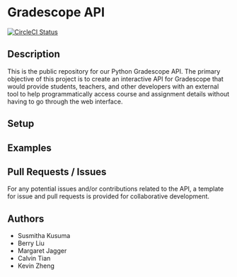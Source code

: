 # Gradescope API

[![CircleCI Status](https://dl.circleci.com/status-badge/img/circleci/3xWZeNMCu5Vj5AMLtYkBLD/3BbpjRhT2mTt2SAzHyziCj/tree/main.svg?style=svg&circle-token=a3755171dc7af90c9eed83c7eb96aa5f59faef63)](https://dl.circleci.com/status-badge/redirect/circleci/3xWZeNMCu5Vj5AMLtYkBLD/3BbpjRhT2mTt2SAzHyziCj/tree/main)

## Description
This is the public repository for our Python Gradescope API. The primary objective of this project is to create an interactive API for Gradescope that would provide students, teachers, and other developers with an external tool to help programmatically access course and assignment details without having to go through the web interface. 

## Setup

## Examples 

## Pull Requests / Issues

For any potential issues and/or contributions related to the API, a template for issue and pull requests is  provided for collaborative development.

## Authors

- Susmitha Kusuma
- Berry Liu
- Margaret Jagger
- Calvin Tian
- Kevin Zheng